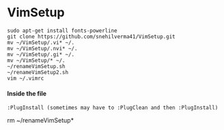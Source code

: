 # VimSetup
```
sudo apt-get install fonts-powerline
git clone https://github.com/snehilverma41/VimSetup.git
mv ~/VimSetup/.vi* ~/.
mv ~/VimSetup/.nvi* ~/.
mv ~/VimSetup/.gi* ~/.
mv ~/VimSetup/* ~/.
~/renameVimSetup.sh
~/renameVimSetup2.sh
vim ~/.vimrc
```
#### Inside the file
```
:PlugInstall (sometimes may have to :PlugClean and then :PlugInstall)
```

rm ~/renameVimSetup*

